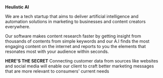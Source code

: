 **Heulistic AI**

We are a tech startup that aims to deliver artificial intelligence and automation solutions in marketing to businesses and content creators everywhere.

Our software makes content research faster by getting insight from thousands of contents from simple keywords and our A.I finds the most engaging content on the internet and reports to you the elements that resonates most with your audience within seconds.

**HERE'S THE SECRET**
Connecting customer data from sources like websites and social media will enable our client to craft better marketing messages that are more relevant to consumers' current needs
